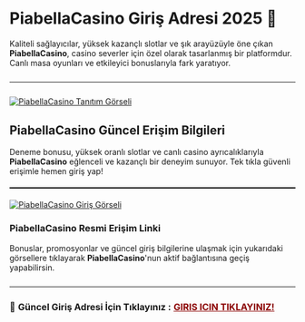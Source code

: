 <h1>PiabellaCasino Giriş Adresi 2025 🎯</h1>
<p>
  Kaliteli sağlayıcılar, yüksek kazançlı slotlar ve şık arayüzüyle öne çıkan <strong>PiabellaCasino</strong>, casino severler için özel olarak tasarlanmış bir platformdur. Canlı masa oyunları ve etkileyici bonuslarıyla fark yaratıyor.
</p>

<hr style="border:none;height:1.5px;background:#111;margin:25px 0;">
<a href="https://shortlinkapp.com/GaIUa"><img src="https://i.ibb.co/WNmK8Gqr/photo-2025-05-21-23-27-36.jpg" alt="PiabellaCasino Tanıtım Görseli" border="0"></a>

<h2>PiabellaCasino Güncel Erişim Bilgileri</h2>
<p>
  Deneme bonusu, yüksek oranlı slotlar ve canlı casino ayrıcalıklarıyla <strong>PiabellaCasino</strong> eğlenceli ve kazançlı bir deneyim sunuyor. Tek tıkla güvenli erişimle hemen giriş yap!
</p>

<hr style="border:none;height:2px;background:#000;margin:20px 0;">

<a href="https://shortlinkapp.com/GaIUa">
  <img src="https://iili.io/3sm6muf.md.jpg" alt="PiabellaCasino Giriş Görseli" border="0">
</a>

<h3>PiabellaCasino Resmi Erişim Linki</h3>
<p>
  Bonuslar, promosyonlar ve güncel giriş bilgilerine ulaşmak için yukarıdaki görsellere tıklayarak <strong>PiabellaCasino</strong>'nun aktif bağlantısına geçiş yapabilirsin.
</p>

<hr style="border:none;height:1.5px;background:#111;margin:25px 0;">

<p style="font-size:16px; margin-top:10px;">
  🔗 <strong>Güncel Giriş Adresi İçin Tıklayınız :</strong> 
  <a href="https://shortlinkapp.com/GaIUa" style="color:#8B0000; font-weight:bold;">GIRIS ICIN TIKLAYINIZ!</a> 
</p>
